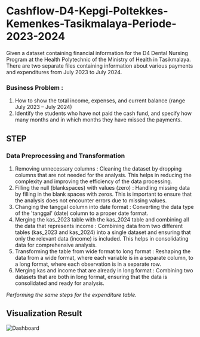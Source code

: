 # Cashflow-D4-Kepgi-Poltekkes-Kemenkes-Tasikmalaya-Periode-2023-2024
Given a dataset containing financial information for the D4 Dental Nursing Program at the Health Polytechnic of the Ministry of Health in Tasikmalaya. There are two separate files containing information about various payments and expenditures from July 2023 to July 2024.
### Business Problem :
1.	How to show the total income, expenses, and current balance (range July 2023 – July 2024)
2.	Identify the students who have not paid the cash fund, and specify how many months and in which months they have missed the payments.
## STEP

### Data Preprocessing and Transformation
1. Removing unnecessary columns : Cleaning the dataset by dropping columns that are not needed for the analysis. This helps in reducing the complexity and improving the efficiency of the data processing.
2. Filling the null (blankspaces) with values (zero) : Handling missing data by filling in the blank spaces with zeros. This is important to ensure that the analysis does not encounter errors due to missing values.
3. Changing the tanggal column into date format : Converting the data type of the 'tanggal' (date) column to a proper date format.
4. Merging the kas_2023 table with the kas_2024 table and combining all the data that represents income : Combining data from two different tables (kas_2023 and kas_2024) into a single dataset and ensuring that only the relevant data (income) is included. This helps in consolidating data for comprehensive analysis.
5. Transforming the table from wide format to long format : Reshaping the data from a wide format, where each variable is in a separate column, to a long format, where each observation is in a separate row.
6. Merging kas and income that are already in long format : Combining two datasets that are both in long format, ensuring that the data is consolidated and ready for analysis. <br/>
   
*Performing the same steps for the expenditure table.* <br/>

## Visualization Result


![Dashboard](https://github.com/user-attachments/assets/f980360d-1571-4fe4-bd61-0d3bb2b4f710)
